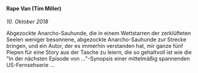 #### Rape Van (Tim Miller)

_10. Oktober 2018_

Abgezockte Anarcho-Sauhunde, die in einem Wettstarren der zerklüfteten Seelen weniger besonnene, abgezockte Anarcho-Sauhunde zur Strecke bringen, und ein Autor, der es immerhin verstanden hat, mir ganze fünf Piepen für eine Story aus der Tasche zu leiern, die so gehaltvoll ist wie die "In der nächsten Episode von ..."-Synopsis einer mittelmäßig spannenden US-Fernsehserie ...
